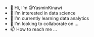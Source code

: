 - 👋 Hi, I’m @YasminKinawi
- 👀 I’m interested in data science
- 🌱 I’m currently learning data analytics
- 💞️ I’m looking to collaborate on ...
- 📫 How to reach me ...

<!---
YasminKinawi/YasminKinawi is a ✨ special ✨ repository because its `README.md` (this file) appears on your GitHub profile.
You can click the Preview link to take a look at your changes.
--->
